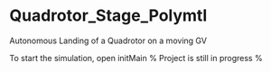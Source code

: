 # Quadrotor_Stage_Polymtl
Autonomous Landing of a Quadrotor on a moving GV

To start the simulation, open initMain
% Project is still in progress % 
